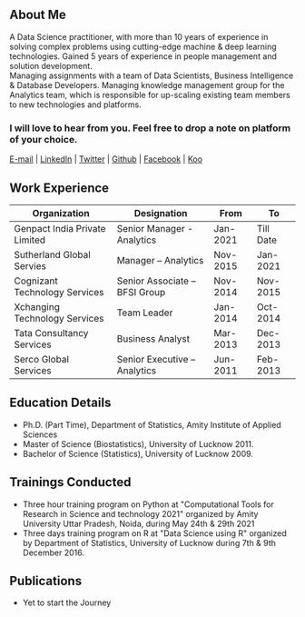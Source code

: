 ## About Me

A Data Science practitioner, with more than 10 years of experience in solving complex problems using cutting-edge machine & deep learning technologies. Gained 5 years of experience in people management and solution development. <br>
Managing assignments with a team of Data Scientists, Business Intelligence & Database Developers. Managing knowledge management group for the Analytics team, which is responsible for up-scaling existing team members to new technologies and platforms.

### I will love to hear from you. Feel free to drop a note on platform of your choice.
[E-mail](mailto:anant.awasthi@outlook.com) | [LinkedIn](https://www.linkedin.com/in/anantawasthi/) | [Twitter](https://twitter.com/anantpawasthi) | [Github](https://github.com/anantawasthi) | [Facebook](https://facebook.com/anantpawasthi) | [Koo](https://www.kooapp.com/profile/anant.awasthi)  

## Work Experience
Organization | Designation | From | To
------------ | 	---------- | ---- | --
Genpact India Private Limited |	Senior Manager - Analytics | Jan-2021 |	Till Date
Sutherland Global Servies | Manager – Analytics | Nov-2015 | Jan-2021
Cognizant Technology Services | Senior Associate – BFSI Group | Nov-2014 | Nov-2015
Xchanging Technology Services |	Team Leader | Jan-2014 | Oct-2014
Tata Consultancy Services |	Business Analyst | Mar-2013 | Dec-2013
Serco Global Services |	Senior Executive – Analytics | Jun-2011 | Feb-2013

## Education Details
* Ph.D. (Part Time), Department of Statistics, Amity Institute of Applied Sciences
* Master of Science (Biostatistics), University of Lucknow 2011.
* Bachelor of Science (Statistics), University of Lucknow 2009.

## Trainings Conducted
* Three hour training program on Python at "Computational Tools for Research in Science and technology 2021" organized by Amity University Uttar Pradesh, Noida, during May 24th & 29th 2021 
* Three days training program on R at "Data Science using R" organized by Department of Statistics, University of Lucknow during 7th & 9th December 2016.

## Publications
* Yet to start the Journey


